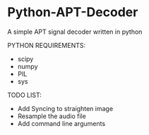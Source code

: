 # Python-APT-Decoder
A simple APT signal decoder written in python

PYTHON REQUIREMENTS:

- scipy
- numpy
- PIL
- sys


TODO LIST:

- Add Syncing to straighten image
- Resample the audio file
- Add command line arguments


